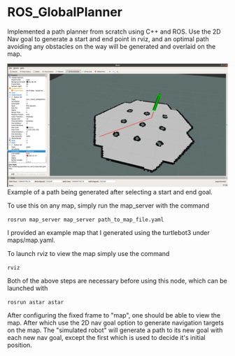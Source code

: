 # ROS_GlobalPlanner

Implemented a path planner from scratch using C++ and ROS. Use the 2D Nav goal to generate a start and end point in rviz, and an optimal path avoiding any obstacles on the way will be generated and overlaid on the map. 

![](/Images_GlobalPlanner/global_planner.png)
Example of a path being generated after selecting a start and end goal.

To use this on any map, simply run the map_server with the command

`rosrun map_server map_server path_to_map_file.yaml`

I provided an example map that I generated using the turtlebot3 under maps/map.yaml.

To launch rviz to view the map simply use the command

`rviz`

Both of the above steps are necessary before using this node, which can be launched with 

`rosrun astar astar`

After configuring the fixed frame to "map", one should be able to view the map. After which use the 2D nav goal option to generate navigation targets on the map. The "simulated robot" will generate a path to its new goal with each new nav goal, except the first which is used to decide it's initial position.

